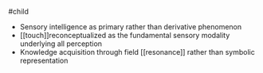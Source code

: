 #child 
- Sensory intelligence as primary rather than derivative phenomenon
- [[touch]]reconceptualized as the fundamental sensory modality underlying all perception
- Knowledge acquisition through field [[resonance]] rather than symbolic representation